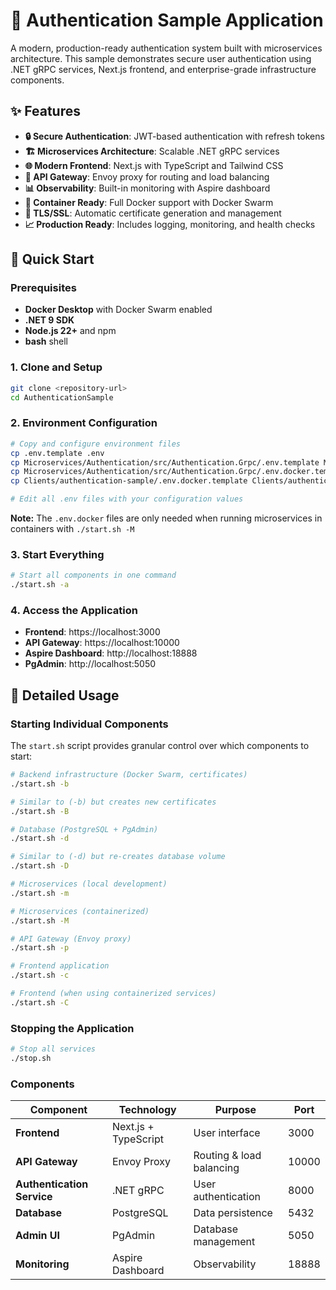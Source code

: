 # 🔐 Authentication Sample Application

A modern, production-ready authentication system built with microservices architecture. This sample demonstrates secure user authentication using .NET gRPC services, Next.js frontend, and enterprise-grade infrastructure components.

## ✨ Features

- **🔒 Secure Authentication**: JWT-based authentication with refresh tokens
- **🏗️ Microservices Architecture**: Scalable .NET gRPC services
- **🌐 Modern Frontend**: Next.js with TypeScript and Tailwind CSS
- **🔄 API Gateway**: Envoy proxy for routing and load balancing
- **📊 Observability**: Built-in monitoring with Aspire dashboard
- **🐳 Container Ready**: Full Docker support with Docker Swarm
- **🔐 TLS/SSL**: Automatic certificate generation and management
- **📈 Production Ready**: Includes logging, monitoring, and health checks

## 🚀 Quick Start

### Prerequisites

- **Docker Desktop** with Docker Swarm enabled
- **.NET 9 SDK**
- **Node.js 22+** and npm
- **bash** shell

### 1. Clone and Setup

```bash
git clone <repository-url>
cd AuthenticationSample
```

### 2. Environment Configuration

```bash
# Copy and configure environment files
cp .env.template .env
cp Microservices/Authentication/src/Authentication.Grpc/.env.template Microservices/Authentication/src/Authentication.Grpc/.env
cp Microservices/Authentication/src/Authentication.Grpc/.env.docker.template Microservices/Authentication/src/Authentication.Grpc/.env.docker
cp Clients/authentication-sample/.env.docker.template Clients/authentication-sample/.env.docker

# Edit all .env files with your configuration values
```

**Note:** The `.env.docker` files are only needed when running microservices in containers with `./start.sh -M`

### 3. Start Everything

```bash
# Start all components in one command
./start.sh -a
```

### 4. Access the Application

- **Frontend**: https://localhost:3000
- **API Gateway**: https://localhost:10000
- **Aspire Dashboard**: http://localhost:18888
- **PgAdmin**: http://localhost:5050

## 📖 Detailed Usage

### Starting Individual Components

The `start.sh` script provides granular control over which components to start:

```bash
# Backend infrastructure (Docker Swarm, certificates)
./start.sh -b

# Similar to (-b) but creates new certificates
./start.sh -B

# Database (PostgreSQL + PgAdmin)
./start.sh -d

# Similar to (-d) but re-creates database volume
./start.sh -D

# Microservices (local development)
./start.sh -m

# Microservices (containerized)
./start.sh -M

# API Gateway (Envoy proxy)
./start.sh -p

# Frontend application
./start.sh -c

# Frontend (when using containerized services)
./start.sh -C
```

### Stopping the Application

```bash
# Stop all services
./stop.sh
```

### Components

| Component | Technology | Purpose | Port |
|-----------|------------|---------|------|
| **Frontend** | Next.js + TypeScript | User interface | 3000 |
| **API Gateway** | Envoy Proxy | Routing & load balancing | 10000 |
| **Authentication Service** | .NET gRPC | User authentication | 8000 |
| **Database** | PostgreSQL | Data persistence | 5432 |
| **Admin UI** | PgAdmin | Database management | 5050 |
| **Monitoring** | Aspire Dashboard | Observability | 18888 |
